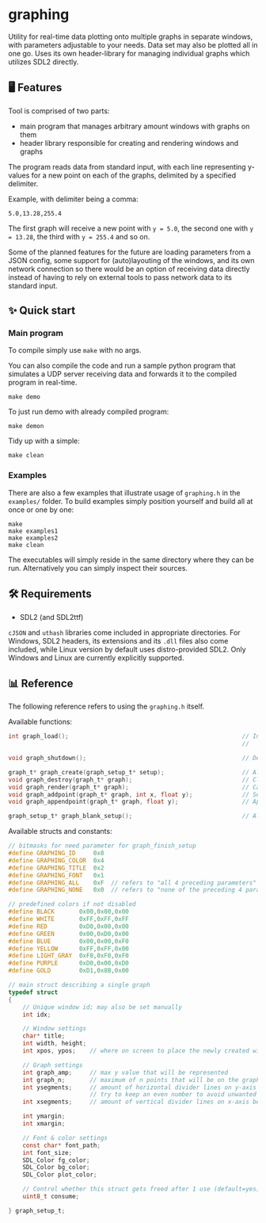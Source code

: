 # graphing
Utility for real-time data plotting onto multiple graphs in separate windows, with parameters adjustable to your needs. Data set may also be plotted all in one go. Uses its own header-library for managing individual graphs which utilizes SDL2 directly.

## 🖥 Features
Tool is comprised of two parts:
- main program that manages arbitrary amount windows with graphs on them
- header library responsible for creating and rendering windows and graphs

The program reads data from standard input, with each line representing y-values for a new point on each of the graphs, delimited by a specified delimiter.

Example, with delimiter being a comma:
```
5.0,13.28,255.4
```
The first graph will receive a new point with `y = 5.0`, the second one with `y = 13.28`, the third with `y = 255.4` and so on.

Some of the planned features for the future are loading parameters from a JSON config, some support for (auto)layouting of the windows, and its own network connection so there would be an option of receiving data directly instead of having to rely on external tools to pass network data to its standard input.

## ✨ Quick start

### Main program

To compile simply use `make` with no args.

You can also compile the code and run a sample python program that simulates a UDP server receiving data and forwards it to the compiled program in real-time.
```console
make demo
```
To just run demo with already compiled program:
```console
make demon
```
Tidy up with a simple:
```console
make clean
```

### Examples
There are also a few examples that illustrate usage of `graphing.h` in the `examples/` folder. To build examples simply position yourself and build all at once or one by one:
```console
make
make examples1
make examples2
make clean
```
The executables will simply reside in the same directory where they can be run. Alternatively you can simply inspect their sources.


## 🛠 Requirements
- SDL2 (and SDL2ttf)

`cJSON` and `uthash` libraries come included in appropriate directories. For Windows, SDL2 headers, its extensions and its `.dll` files also come included, while Linux version by default uses distro-provided SDL2. Only Windows and Linux are currently explicitly supported.

## 📊 Reference
The following reference refers to using the `graphing.h` itself.

Available functions:
```c
int graph_load();                                                 // Inits SDL+TTF (also sets SDL hint SDL_HINT_MOUSE_FOCUS_CLICKTHROUGH); call
                                                                  //   once at the start of the program or none if you're doing it manually

void graph_shutdown();                                            // Destroys SDL+TFF (also deallocates caches)

graph_t* graph_create(graph_setup_t* setup);                      // Allocates a new graph on a new window
void graph_destroy(graph_t* graph);                               // Cleans up graph and closes its window
void graph_render(graph_t* graph);                                // Call in a loop to redraw points
void graph_addpoint(graph_t* graph, int x, float y);              // Set point at a specific x position
void graph_appendpoint(graph_t* graph, float y);                  // Append point to the end of the current list

graph_setup_t* graph_blank_setup();                               // Allocates a setup struct filled with default values
```

Available structs and constants:

```c
// bitmasks for need parameter for graph_finish_setup
#define GRAPHING_ID     0x8
#define GRAPHING_COLOR  0x4
#define GRAPHING_TITLE  0x2
#define GRAPHING_FONT   0x1
#define GRAPHING_ALL    0xF  // refers to "all 4 preceding parameters"
#define GRAPHING_NONE   0x0  // refers to "none of the preceding 4 parameters"

// predefined colors if not disabled
#define BLACK       0x00,0x00,0x00
#define WHITE       0xFF,0xFF,0xFF
#define RED         0xD0,0x00,0x00
#define GREEN       0x00,0xD0,0x00
#define BLUE        0x00,0x00,0xF0
#define YELLOW      0xFF,0xFF,0x00
#define LIGHT_GRAY  0xF0,0xF0,0xF0
#define PURPLE      0xD0,0x00,0xD0
#define GOLD        0xD1,0x8B,0x00

// main struct describing a single graph
typedef struct
{
    // Unique window id; may also be set manually
    int idx;

    // Window settings
    char* title;
    int width, height;
    int xpos, ypos;    // where on screen to place the newly created window

    // Graph settings
    int graph_amp;     // max y value that will be represented
    int graph_n;       // maximum of n points that will be on the graph at any time; x ∈ [0,n]
    int ysegments;     // amount of horizontal divider lines on y-axis between [0,graph_amp]
                       // try to keep an even number to avoid unwanted rounding issues
    int xsegments;     // amount of vertical divider lines on x-axis between [0,graph_n]

    int ymargin;
    int xmargin;

    // Font & color settings
    const char* font_path;
    int font_size;
    SDL_Color fg_color;
    SDL_Color bg_color;
    SDL_Color plot_color;

    // Control whether this struct gets freed after 1 use (default=yes)
    uint8_t consume;

} graph_setup_t;
```
